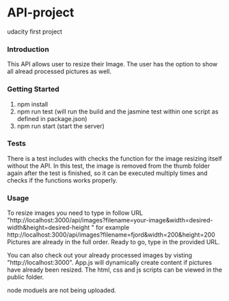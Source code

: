 # API-project
udacity first project

### Introduction
This API allows user to resize their Image. The user has the option to show all alread processed pictures as well.

### Getting Started            
1. npm install
2. npm run test (will run the build and the jasmine test within one script as defined in package.json)
3. npm run start (start the server)

### Tests
There is a test includes with checks the function for the image resizing itself without the API. In this test, the image is removed from the thumb folder again after the test is finished, so it can be executed multiply times and checks if the functions works properly.

### Usage
To resize images you need to type in follow URL "http://localhost:3000/api/images?filename=your-image&width=desired-width&height=desired-height
" for example http://localhost:3000/api/images?filename=fjord&width=200&height=200
Pictures are already in the full order. Ready to go, type in the provided URL.

You can also check out your already processed images by visting "http://localhost:3000". App.js will dynamically create content if pictures have already been resized.
The html, css and js scripts can be viewed in the public folder.

node moduels are not being uploaded.

